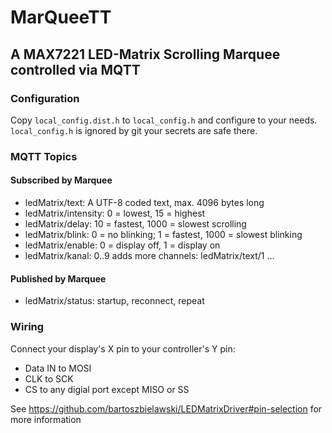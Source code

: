 # MarQueeTT

## A MAX7221 LED-Matrix Scrolling Marquee controlled via MQTT

### Configuration
Copy `local_config.dist.h` to `local_config.h` and configure to your needs.
`local_config.h` is ignored by git your secrets are safe there.


### MQTT Topics

#### Subscribed by Marquee

- ledMatrix/text: A UTF-8 coded text, max. 4096 bytes long
- ledMatrix/intensity: 0 = lowest, 15 = highest
- ledMatrix/delay: 10 = fastest, 1000 = slowest scrolling
- ledMatrix/blink: 0 = no blinking; 1 = fastest, 1000 = slowest blinking
- ledMatrix/enable: 0 = display off, 1 = display on
- ledMatrix/kanal: 0..9  adds more channels: ledMatrix/text/1 ...
#### Published by Marquee

- ledMatrix/status: startup, reconnect, repeat

### Wiring

Connect your display's X pin to your controller's Y pin:

- Data IN to MOSI
- CLK to SCK
- CS to any digial port except MISO or SS 

See https://github.com/bartoszbielawski/LEDMatrixDriver#pin-selection for more information


  
